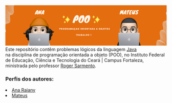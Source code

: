 
<img src="capa.png">
  <br>
Este repositório contêm problemas lógicos da linguagem
 <a href="https://tecnoblog.net/responde/o-que-e-java-guia-para-iniciantes/" target="_blank" rel="external">Java</a><br> na disciplina de programação orientada a objeto (POO), no Instituto Federal de Educação, Ciência e Tecnologia do Ceará | Campus Fortaleza, ministrada pelo professor <a href="https://github.com/rogermsarmento" target="_blank" rel="external">Roger Sarmento</a>.

   <h3> Perfis dos autores:</h3>
   <li>
   <a href="https://github.com/ameninadogorro" target="_blank" rel="external">Ana Raiany</a>
   <li>
   <a href="https://github.com/oestrangeiro" target="_blank" rel="external">Mateus</a>
   </li>
 
